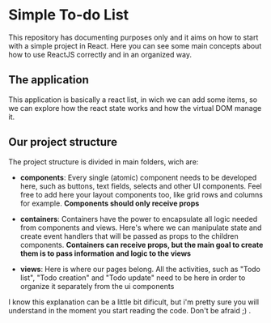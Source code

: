 # Simple To-do List
This repository has documenting purposes only and it aims on how to start with a simple project in React. Here you can see some main concepts about how to use ReactJS correctly and in an organized way.

## The application
This application is basically a react list, in wich we can add some items, so we can explore how the react state works and how the virtual DOM manage it.

## Our project structure
The project structure is divided in main folders, wich are:

- **components**: Every single (atomic) component needs to be developed here, such as buttons, text fields, selects and other UI components. Feel free to add here your layout components too, like grid rows and columns for example. **Components should only receive props**

- **containers**: Containers have the power to encapsulate all logic needed from components and views. Here's where we can manipulate state and create event handlers that will be passed as props to the children components. **Containers can receive props, but the main goal to create them is to pass information and logic to the views**

- **views**: Here is where our pages belong. All the activities, such as "Todo list", "Todo creation" and "Todo update" need to be here in order to organize it separately from the ui components

I know this explanation can be a little bit dificult, but i'm pretty sure you will understand in the moment you start reading the code. Don't be afraid ;) .